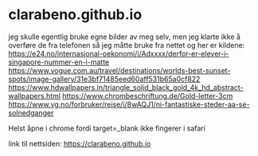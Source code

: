 # clarabeno.github.io
jeg skulle egentlig bruke egne bilder av meg selv, men jeg klarte ikke å overføre de fra telefonen
så jeg måtte bruke fra nettet og her er kildene:
https://e24.no/internasjonal-oekonomi/i/Adxxxx/derfor-er-elever-i-singapore-nummer-en-i-matte
https://www.vogue.com.au/travel/destinations/worlds-best-sunset-spots/image-gallery/31e3bf71485eed60aff531b65a0cf822
https://www.hdwallpapers.in/triangle_solid_black_gold_4k_hd_abstract-wallpapers.html
https://www.chrombeschriftung.de/Gold-letter-3cm
https://www.vg.no/forbruker/reise/i/8wAQJ1/ni-fantastiske-steder-aa-se-solnedganger

Helst åpne i chrome fordi target=_blank ikke fingerer i safari

link til nettsiden: https://clarabeno.github.io

